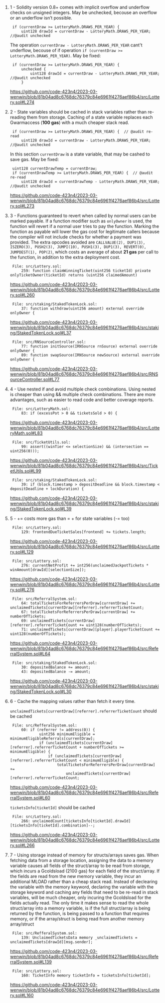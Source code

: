 1) 1 - Solidity version 0.8+ comes with implicit overflow and underflow checks on unsigned integers. May be unchecked, becouse an overflow or an underflow isn’t possible.
    
        if (currentDraw >= LotteryMath.DRAWS_PER_YEAR) { 
            uint128 drawId = currentDraw - LotteryMath.DRAWS_PER_YEAR; //@audit unchecked

    The operation `currentDraw - LotteryMath.DRAWS_PER_YEAR` cant't underflow, becouse of if operation `if (currentDraw >= LotteryMath.DRAWS_PER_YEAR)`. May be fixed:

        if (currentDraw >= LotteryMath.DRAWS_PER_YEAR) { 
            unchecked {
                uint128 drawId = currentDraw - LotteryMath.DRAWS_PER_YEAR; //@audit unchecked
            }

    https://github.com/code-423n4/2023-03-wenwin/blob/81b04ad8c6768dc76379c84e6961f4276aef86b4/src/Lottery.sol#L274
    
2) 2 - State variables should be cached in stack variables rather than re-reading them from storage. Caching of a state variable replaces each Gwarmaccess (**100 gas**) with a much cheaper stack read.

        if (currentDraw >= LotteryMath.DRAWS_PER_YEAR) {  // @audit re-read
            uint128 drawId = currentDraw - LotteryMath.DRAWS_PER_YEAR; //@audit unchecked
            
    In this section `currentDraw` is a state variable, that may be cashed to save gas.  May be fixed:
    
        uint128 currentDrawTemp = currentDraw;
        if (currentDrawTemp >= LotteryMath.DRAWS_PER_YEAR) {  // @audit re-read
            uint128 drawId = currentDrawTemp - LotteryMath.DRAWS_PER_YEAR; //@audit unchecked
    https://github.com/code-423n4/2023-03-wenwin/blob/81b04ad8c6768dc76379c84e6961f4276aef86b4/src/Lottery.sol#L273
    
3) 3 - Functions guaranteed to revert when called by normal users can be marked payable. 
If a function modifier such as `onlyOwner` is used, the function will revert if a normal user tries to pay the function. Marking the function as payable will lower the gas cost for legitimate callers because the compiler will not include checks for whether a payment was provided. The extra opcodes avoided are `CALLVALUE(2), DUP1(3), ISZERO(3), PUSH2(3), JUMPI(10), PUSH1(3), DUP1(3), REVERT(0), JUMPDEST(1), POP(2)`, which costs an average of about **21 gas** per call to the function, in addition to the extra deployment cost.
    
        File: src/Lottery.sol:
            259: function claimWinningTicket(uint256 ticketId) private onlyTicketOwner(ticketId) returns (uint256 claimedAmount) 
    https://github.com/code-423n4/2023-03-wenwin/blob/81b04ad8c6768dc76379c84e6961f4276aef86b4/src/Lottery.sol#L260
 
        File: src/staking/StakedTokenLock.sol:
            37: function withdraw(uint256 amount) external override onlyOwner {
    https://github.com/code-423n4/2023-03-wenwin/blob/81b04ad8c6768dc76379c84e6961f4276aef86b4/src/staking/StakedTokenLock.sol#L37
            
        File: src/RNSourceController.sol:
            77: function initSource(IRNSource rnSource) external override onlyOwner {
            89: function swapSource(IRNSource newSource) external override onlyOwner {
    https://github.com/code-423n4/2023-03-wenwin/blob/81b04ad8c6768dc76379c84e6961f4276aef86b4/src/RNSourceController.sol#L77
    
4) 4 - Use nested if and avoid multiple check combinations. Using nested is cheaper than using && multiple check combinations. There are more advantages, such as easier to read code and better coverage reports.

        File: src/LotteryMath.sol:
            83: if (excessPot > 0 && ticketsSold > 0) {
    https://github.com/code-423n4/2023-03-wenwin/blob/81b04ad8c6768dc76379c84e6961f4276aef86b4/src/LotteryMath.sol#L83
    
        File: src/TicketUtils.sol:
            99: assert((winTier <= selectionSize) && (intersection == uint256(0)));
    https://github.com/code-423n4/2023-03-wenwin/blob/81b04ad8c6768dc76379c84e6961f4276aef86b4/src/TicketUtils.sol#L99
    
        File: src/staking/StakedTokenLock.sol:
            39: if (block.timestamp > depositDeadline && block.timestamp < depositDeadline + lockDuration) {
    https://github.com/code-423n4/2023-03-wenwin/blob/81b04ad8c6768dc76379c84e6961f4276aef86b4/src/staking/StakedTokenLock.sol#L39
    

5) 5 - <x> += <y> costs more gas than <x> = <x> + <y> for state variables (-= too)

        File: src/Lottery.sol:
            129: frontendDueTicketSales[frontend] += tickets.length;
    https://github.com/code-423n4/2023-03-wenwin/blob/81b04ad8c6768dc76379c84e6961f4276aef86b4/src/Lottery.sol#L129
    
        File: src/Lottery.sol:
            276: currentNetProfit += int256(unclaimedJackpotTickets * winAmount[drawId][selectionSize]);
    https://github.com/code-423n4/2023-03-wenwin/blob/81b04ad8c6768dc76379c84e6961f4276aef86b4/src/Lottery.sol#L276
    
        File: src/ReferralSystem.sol:
            64: totalTicketsForReferrersPerDraw[currentDraw] += unclaimedTickets[currentDraw][referrer].referrerTicketCount;
            67: totalTicketsForReferrersPerDraw[currentDraw] += numberOfTickets;
            69: unclaimedTickets[currentDraw][referrer].referrerTicketCount += uint128(numberOfTickets);
            71: unclaimedTickets[currentDraw][player].playerTicketCount += uint128(numberOfTickets);
    https://github.com/code-423n4/2023-03-wenwin/blob/81b04ad8c6768dc76379c84e6961f4276aef86b4/src/ReferralSystem.sol#L64
            
        File: src/staking/StakedTokenLock.sol:
            30: depositedBalance += amount;
            43: depositedBalance -= amount;
    https://github.com/code-423n4/2023-03-wenwin/blob/81b04ad8c6768dc76379c84e6961f4276aef86b4/src/staking/StakedTokenLock.sol#L30
    
6) 6 - Cache the mapping values rather than fetch it every time. 
    
    `unclaimedTickets[currentDraw][referrer].referrerTicketCount` should be cached
    
        File: src/RefferalSystem.sol:
            60: if (referrer != address(0)) {
                    uint256 minimumEligible = minimumEligibleReferrals[currentDraw];
                    if (unclaimedTickets[currentDraw][referrer].referrerTicketCount + numberOfTickets >= minimumEligible) {
                        if (unclaimedTickets[currentDraw][referrer].referrerTicketCount < minimumEligible) {
                            totalTicketsForReferrersPerDraw[currentDraw] +=
                                unclaimedTickets[currentDraw][referrer].referrerTicketCount;
    https://github.com/code-423n4/2023-03-wenwin/blob/81b04ad8c6768dc76379c84e6961f4276aef86b4/src/ReferralSystem.sol#L60
            
    `ticketsInfo[ticketId]` should be cached     
    
        File: src/Lottery.sol:
            266: unclaimedCount[ticketsInfo[ticketId].drawId][ticketsInfo[ticketId].combination]--;
    https://github.com/code-423n4/2023-03-wenwin/blob/81b04ad8c6768dc76379c84e6961f4276aef86b4/src/Lottery.sol#L266
            
7) 7 - Using storage instead of memory for structs/arrays saves gas. When fetching data from a storage location, assigning the data to a memory variable causes all fields of the struct/array to be read from storage, which incurs a Gcoldsload (2100 gas) for each field of the struct/array. If the fields are read from the new memory variable, they incur an additional MLOAD rather than a cheap stack read. Instead of declearing the variable with the memory keyword, declaring the variable with the storage keyword and caching any fields that need to be re-read in stack variables, will be much cheaper, only incuring the Gcoldsload for the fields actually read. The only time it makes sense to read the whole struct/array into a memory variable, is if the full struct/array is being returned by the function, is being passed to a function that requires memory, or if the array/struct is being read from another memory array/struct

        File: src/RefferalSystem.sol:
            139: UnclaimedTicketsData memory _unclaimedTickets = unclaimedTickets[drawId][msg.sender];
            
    https://github.com/code-423n4/2023-03-wenwin/blob/81b04ad8c6768dc76379c84e6961f4276aef86b4/src/ReferralSystem.sol#L139
    
        File: src/Lottery.sol:
            160: TicketInfo memory ticketInfo = ticketsInfo[ticketId];
    
    https://github.com/code-423n4/2023-03-wenwin/blob/81b04ad8c6768dc76379c84e6961f4276aef86b4/src/Lottery.sol#L160